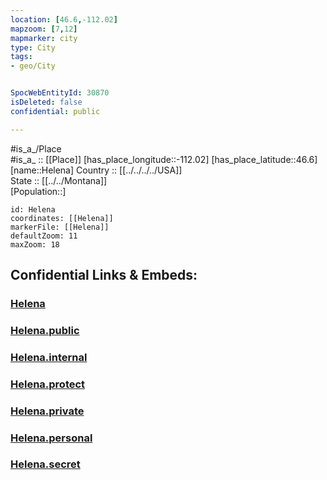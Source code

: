 ```yaml
---
location: [46.6,-112.02] 
mapzoom: [7,12] 
mapmarker: city 
type: City
tags:
- geo/City


SpocWebEntityId: 30870
isDeleted: false
confidential: public

---
```

#is_a_/Place  
#is_a_ :: [[Place]] 
[has_place_longitude::-112.02] 
[has_place_latitude::46.6] 
[name::Helena] 
Country :: [[../../../../USA]]  
State :: [[../../Montana]]  
[Population::] 



```leaflet
id: Helena
coordinates: [[Helena]] 
markerFile: [[Helena]] 
defaultZoom: 11 
maxZoom: 18
```


## Confidential Links & Embeds: 

### [Helena](/_Standards/Earth/Continent/America~North/USA/USA~Mountain/Montana/counties~Montana/Lewis_and_Clark,County/cities~Lewis_and_Clark/Helena.md) 

### [Helena.public](/_public/Earth/Continent/America~North/USA/USA~Mountain/Montana/counties~Montana/Lewis_and_Clark,County/cities~Lewis_and_Clark/Helena.public.md) 

### [Helena.internal](/_internal/Earth/Continent/America~North/USA/USA~Mountain/Montana/counties~Montana/Lewis_and_Clark,County/cities~Lewis_and_Clark/Helena.internal.md) 

### [Helena.protect](/_protect/Earth/Continent/America~North/USA/USA~Mountain/Montana/counties~Montana/Lewis_and_Clark,County/cities~Lewis_and_Clark/Helena.protect.md) 

### [Helena.private](/_private/Earth/Continent/America~North/USA/USA~Mountain/Montana/counties~Montana/Lewis_and_Clark,County/cities~Lewis_and_Clark/Helena.private.md) 

### [Helena.personal](/_personal/Earth/Continent/America~North/USA/USA~Mountain/Montana/counties~Montana/Lewis_and_Clark,County/cities~Lewis_and_Clark/Helena.personal.md) 

### [Helena.secret](/_secret/Earth/Continent/America~North/USA/USA~Mountain/Montana/counties~Montana/Lewis_and_Clark,County/cities~Lewis_and_Clark/Helena.secret.md)

